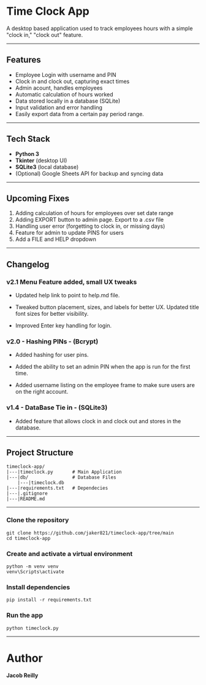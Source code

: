 # Time Clock App

A desktop based application used to track employees hours with a simple "clock in," "clock out" feature.


---


## Features
- Employee Login with username and PIN
- Clock in and clock out, capturing exact times
- Admin acount, handles employees
- Automatic calculation of hours worked
- Data stored locally in a database (SQLite)
- Input validation and error handling
- Easily export data from a certain pay period range.


---


## Tech Stack
- **Python 3**
- **Tkinter** (desktop UI)
- **SQLite3** (local database)
- (Optional) Google Sheets API for backup and syncing data


---


## Upcoming Fixes
1. Adding calculation of hours for employees over set date range
2. Adding EXPORT button to admin page. Export to a .csv file
3. Handling user error (forgetting to clock in, or missing days)
4. Feature for admin to update PINS for users
5. Add a FILE and HELP dropdown
   

---


## Changelog

### v2.1 Menu Feature added, small UX tweaks
- Updated help link to point to help.md file.

- Tweaked button placement, sizes, and labels for better UX. Updated title font sizes for better visibility.

- Improved Enter key handling for login.


### v2.0 - Hashing PINs - (Bcrypt)
- Added hashing for user pins.

- Added the ability to set an admin PIN when the app is run for the first time.

- Added username listing on the employee frame to make sure users are on the right account.


### v1.4 - DataBase Tie in - (SQLite3)
- Added feature that allows clock in and clock out and stores in the database.


---


## Project Structure
```plaintext
timeclock-app/
|---|timeclock.py       # Main Application
|---|db/                # Database Files
    |---|timeclock.db
|---|requirements.txt   # Dependecies
|---|.gitignore
|---|README.md
```


---


### Clone the repository
```plaintext
git clone https://github.com/jaker821/timeclock-app/tree/main
cd timeclock-app
```

### Create and activate a virtual environment
```plaintext
python -m venv venv
venv\Scripts\activate
```

### Install dependencies
```plaintext
pip install -r requirements.txt
```

### Run the app
```plaintext
python timeclock.py
```


---


# Author
**Jacob Reilly**
